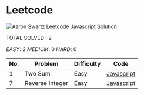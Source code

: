# Leetcode
![Aaron Swartz](https://leetcode.com/static/webpack_bundles/images/LeetCode_nav.4d940ca7.png)
Leetcode Javascript Solution

TOTAL SOLVED : 2 

*EASY*: 2
*MEDIUM*: 0
*HARD*: 0

| No. | Problem | Difficulty | Code |
|----| ----- | -------- | ---------- |
| 1 | Two Sum | Easy | [Javascript](https://github.com/BreeeeAd/Leetcode/blob/master/Solution/Two%20Sum.js) |
| 7 | Reverse Integer | Easy | [Javascript](https://github.com/BreeeeAd/Leetcode/blob/master/Solution/Reverse%20Integer.js) |

